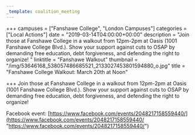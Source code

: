 ```yaml
---
_template: coalition_meeting
---
```





+++
campuses = ["Fanshawe College", "London Campuses"]
categories = ["Local Actions"]
date = "2019-03-14T04:00:00+00:00"
description = "Join those at Fanshawe College in a walkout from 12pm-2pm at Oasis (1001 Fanshawe College Blvd.). Show your support against cuts to OSAP by demanding free education, debt forgiveness, and defending the right to organize! "
linktitle = "Fanshawe Walkout"
thumbnail = "/img/53646168_538057486685521_2133027453801594880_o.jpg"
title = "Fanshawe College Walkout: March 20th at Noon"

+++
Join those at Fanshawe College in a walkout from 12pm-2pm at Oasis (1001 Fanshawe College Blvd.). Show your support against cuts to OSAP by demanding free education, debt forgiveness, and defending the right to organize!

Facebook event: [https://www.facebook.com/events/2048217158559440/](https://www.facebook.com/events/2048217158559440/ "https://www.facebook.com/events/2048217158559440/")
